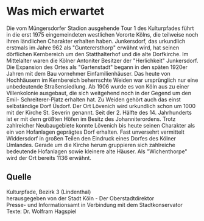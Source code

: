 Was mich erwartet
=================

Die vom Müngersdorfer Stadion ausgehende Tour 1 des Kulturpfades führt in die erst 1975 eingemeindeten westlichen Vororte Kölns, die teilweise noch ihren ländlichen Charakter erhalten haben. Junkersdorf, das urkundlich erstmals im Jahre 962 als "Gunterersthorp" erwähnt wird, hat seinen dörflichen Kernbereich um den Statthalterhof und die alte Dorfkirche. Im Mittelalter waren die Kölner Antoniter Besitzer der "Herlichkeit" Junkersdorf. Die Expansion des Ortes als "Gartenstadt" begann in den späten 1920er Jahren mit dem Bau vornehmer Einfamilienhäuser. Das heute von Hochhäusern im Kernbereich beherrschte Weiden war ursprünglich nur eine unbedeutende Straßensiedlung. Ab 1906 wurde es von Köln aus zu einer Villenkolonie ausgebaut, die sich weitgehend noch in der Gegend um den Emil- Schreiterer-Platz erhalten hat. Zu Weiden gehört auch das einst selbständige Dorf Üsdorf. Der Ort Lövenich wird urkundlich schon um 1000 mit der Kirche St. Severin genannt. Seit der 2. Hälfte des 14. Jahrhunderts ist er mit dern größten Höfen im Besitz des Johanniterordens. Trotz zahlreicher Neubaugebiete konnte Lövenich bis heute seinen Charakter als ein von Hofanlagen geprägtes Dorf erhalten. Fast unversehrt vermittelt Widdersdorf in großen Teilen den Eindruck eines Dorfes des Kölner Umlandes. Gerade um die Kirche herum gruppieren sich zahlreiche bedeutende Hofanlagen sowie kleinere alte Häuser. Als "Wichenthorpe" wird der Ort bereits 1136 erwähnt.

Quelle
------

Kulturpfade, Bezirk 3 (Lindenthal)  
herausgegeben von der Stadt Köln - Der Oberstadtdirektor  
Presse- und Informationsamt in Verbindung mit dem Stadtkonservator  
Texte: Dr. Wolfram Hagspiel
